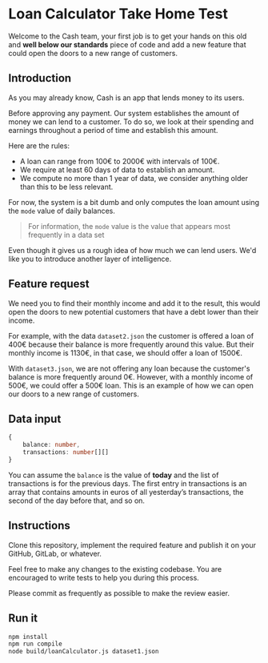# Loan Calculator Take Home Test
Welcome to the Cash team, your first job is to get your hands on this old and **well below our standards** piece of code and add a new feature that could open the doors to a new range of customers.

## Introduction
As you may already know, Cash is an app that lends money to its users.

Before approving any payment. Our system establishes the amount of money we can lend to a customer. To do so, we look at their spending and earnings throughout a period of time and establish this amount.

Here are the rules:
- A loan can range from 100€ to 2000€ with intervals of 100€.
- We require at least 60 days of data to establish an amount.
- We compute no more than 1 year of data, we consider anything older than this to be less relevant.

For now, the system is a bit dumb and only computes the loan amount using the `mode` value of daily balances. 

> For information, the `mode` value is the value that appears most frequently in a data set

Even though it gives us a rough idea of how much we can lend users. We'd like you to introduce another layer of intelligence.

## Feature request
We need you to find their monthly income and add it to the result, this would open the doors to new potential customers that have a debt lower than their income.

For example, with the data `dataset2.json` the customer is offered a loan of 400€ because their balance is more frequently around this value. But their monthly income is 1130€, in that case, we should offer a loan of 1500€.

With `dataset3.json`, we are not offering any loan because the customer's balance is more frequently around 0€. However, with a monthly income of 500€, we could offer a 500€ loan. This is an example of how we can open our doors to a new range of customers.

## Data input
```ts
{
    balance: number,
    transactions: number[][]
}
```

You can assume the `balance` is the value of **today** and the list of transactions is for the previous days. The first entry in transactions is an array that contains amounts in euros of all yesterday’s transactions, the second of the day before that, and so on.

## Instructions

Clone this repository, implement the required feature and publish it on your GitHub, GitLab, or whatever.

Feel free to make any changes to the existing codebase. You are encouraged to write tests to help you during this process.

Please commit as frequently as possible to make the review easier.

## Run it

```sh
npm install
npm run compile
node build/loanCalculator.js dataset1.json
```
